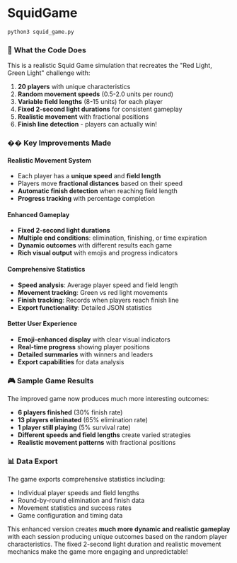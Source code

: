 # SquidGame


```bash
python3 squid_game.py
```

### 🎯 **What the Code Does**

This is a realistic Squid Game simulation that recreates the "Red Light, Green Light" challenge with:

1. **20 players** with unique characteristics
2. **Random movement speeds** (0.5-2.0 units per round)
3. **Variable field lengths** (8-15 units) for each player
4. **Fixed 2-second light durations** for consistent gameplay
5. **Realistic movement** with fractional positions
6. **Finish line detection** - players can actually win!

### �� **Key Improvements Made**

#### **Realistic Movement System**
- Each player has a **unique speed** and **field length**
- Players move **fractional distances** based on their speed
- **Automatic finish detection** when reaching field length
- **Progress tracking** with percentage completion

#### **Enhanced Gameplay**
- **Fixed 2-second light durations** 
- **Multiple end conditions**: elimination, finishing, or time expiration
- **Dynamic outcomes** with different results each game
- **Rich visual output** with emojis and progress indicators

#### **Comprehensive Statistics**
- **Speed analysis**: Average player speed and field length
- **Movement tracking**: Green vs red light movements
- **Finish tracking**: Records when players reach finish line
- **Export functionality**: Detailed JSON statistics

#### **Better User Experience**
- **Emoji-enhanced display** with clear visual indicators
- **Real-time progress** showing player positions
- **Detailed summaries** with winners and leaders
- **Export capabilities** for data analysis

### 🎮 **Sample Game Results**

The improved game now produces much more interesting outcomes:
- **6 players finished** (30% finish rate)
- **13 players eliminated** (65% elimination rate)  
- **1 player still playing** (5% survival rate)
- **Different speeds and field lengths** create varied strategies
- **Realistic movement patterns** with fractional positions

### 📊 **Data Export**

The game exports comprehensive statistics including:
- Individual player speeds and field lengths
- Round-by-round elimination and finish data
- Movement statistics and success rates
- Game configuration and timing data

This enhanced version creates **much more dynamic and realistic gameplay** with each session producing unique outcomes based on the random player characteristics. The fixed 2-second light duration and realistic movement mechanics make the game more engaging and unpredictable!
